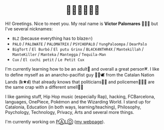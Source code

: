 <h1 align="center">👋🏼👋🏼👋🏼</h1>

Hi! Greetings. Nice to meet you. My real name is **Víctor Palomares** 👨🏻‍🏫 but I've several nicknames:

- `BLZ` (because everything has to blaze🔥)
- `PALO` / `PALOWATE` / `PALOMATRIX` / `PSYCHOPALO` / `YungPaloompa` / `DearPalo`
- `BigTort` / `El Burbó` / `El putu Grinx` / `BL4CK4NTHR4X` / `Mantekillah` / `ManteKiller` / `Manteka` / `Mantegga` / `Tequila-Man`
- `Cux` / `El cuchi petit` / `Le Petit Cux`

I'm currently learning how to be an adult🌱 and overall a great person💗. I like to define myself as an anarcho-pacifist guy ✊🏽🕊️ from the Catalan Nation Lands (**lı★ıl**) that already knows that politicians👨‍💼 and policemen👮🏻‍♂️ are the same crap with a different smell💩💩

I like gaming stuff, Hip Hop music (especially Rap), hacking, FCBarcelona, languages, OnePiece, Pokémon and the Wizarding World. I stand up for Catalonia, Education (in both ways, learning/teaching), Philosophy, Psychology, Technology, Privacy, Arts and several more things.

I'm currently working on [PⒶLⓄ](https://github.com/mantekillah/palo) ([my webpage](https://mantekillah.github.io/palo)).
